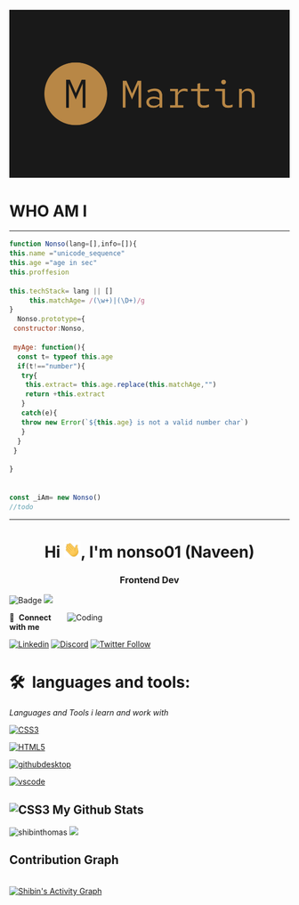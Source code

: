 ![my style](./images/logo.png)

# WHO AM I 
___

```js
function Nonso(lang=[],info=[]){
this.name ="unicode_sequence"
this.age ="age in sec"
this.proffesion

this.techStack= lang || []
     this.matchAge= /(\w+)|(\D+)/g
}
  Nonso.prototype={  
 constructor:Nonso,
 
 myAge: function(){
  const t= typeof this.age
  if(t!=="number"){
   try{
    this.extract= this.age.replace(this.matchAge,"")
    return +this.extract
   }
   catch(e){
   throw new Error(`${this.age} is not a valid number char`)
   }
  }
 }
 
}


const _iAm= new Nonso()
//todo
```
___

<h1 align="center">Hi <img src="https://raw.githubusercontent.com/ABSphreak/ABSphreak/master/gifs/Hi.gif" width="30px">, I'm nonso01 (Naveen)</h1>
<h3 align="center">Frontend Dev</h3>

![Badge](https://visitor-counter-badge.vercel.app/api/nonso01/nonso01) <a href="https://www.github.com/nonso01" target="_blank" rel="noreferrer"><img
src="https://img.shields.io/github/followers/nonso01?logo=github&style=for-the-badge&color=0891b2&labelColor=1c1917" /></a>

<img align="right" alt="Coding" width="400" src="https://cdn.dribbble.com/users/2646423/screenshots/5507196/computer.gif">

🔗 &nbsp;**Connect with me**

[![Linkedin](https://img.shields.io/static/v1?label=&message=Linkedin&color=0E7FBF&&&style=flat&logo=linkedin&logoColor=white)](https://www.linkedin.com/in/nonso-martin-80b221238)
[![Discord](https://img.shields.io/static/v1?label=&labelColor=6E85D3&message=nonso01&color=555555&style=flat&logo=discord&logoColor=white)](https://discord.com/users/)
[![Twitter Follow](https://img.shields.io/twitter/follow/Nonsomartin6?color=1DA1F2&logo=twitter&style=flat)](https://twitter.com/intent/follow?original_referer=https%3A%2F%2Ftwitter.com%2Fitsmeshibintmz&screen_name=Nonsomartin6)

# 🛠 **&nbsp;languages and tools:**

<i>Languages and Tools i learn and work with </i>

<a href="https://www.w3.org/TR/CSS/#css" target="_blank" rel="noreferrer"><img src="https://raw.githubusercontent.com/danielcranney/readme-generator/main/public/icons/skills/css3-colored.svg" height="30" alt="CSS3" /></a>

<a href="https://developer.mozilla.org/en-US/docs/Glossary/HTML5" target="_blank" rel="noreferrer"><img src="https://raw.githubusercontent.com/danielcranney/readme-generator/main/public/icons/skills/html5-colored.svg" height="30" alt="HTML5" /></a>

<a href="https://desktop.github.com/" target="_blank" rel="noreferrer"><img src="https://avatars.githubusercontent.com/u/13171334?s=200&v=4" height="30" alt="githubdesktop" /></a>

<a href="https://code.visualstudio.com/" target="_blank" rel="noreferrer"><img src="https://upload.wikimedia.org/wikipedia/commons/thumb/9/9a/Visual_Studio_Code_1.35_icon.svg/1024px-Visual_Studio_Code_1.35_icon.svg.png" height="30" alt="vscode" /></a>


## <img src="https://cdn.discordapp.com/attachments/1020926419708166205/1034125465369182270/stats.png" height="25" alt="CSS3" /> My Github Stats

<p> <img src="https://github-readme-stats-itsmeshibintmz.vercel.app/api?username=nonso01&show_icons=true&&line_height=25&width=20&title_color=FFFFFF&icon_color=FFFFFF&text_color=FFFFFF&bg_color=000000" alt="shibinthomas" />
<a href="http://www.github.com/nonso01"><img src="https://github-readme-streak-stats.herokuapp.com/?user=itsmeshibintmz&stroke=ffffff&background=000000&ring=0891b2&fire=FF0000&currStreakNum=ffffff&currStreakLabel=0891b2&sideNums=ffffff&sideLabels=ffffff&dates=ffffff&hide_border=false" /></a>

## Contribution Graph

  <br/>
   <a href="https://github.com/itsmeshibintmz"><img alt="Shibin's Activity Graph" src="https://activity-graph.herokuapp.com/graph?username=nonso01&custom_title=nonso01s%20Contribution%20Graph&theme=react-dark" /></a>
  <br/>